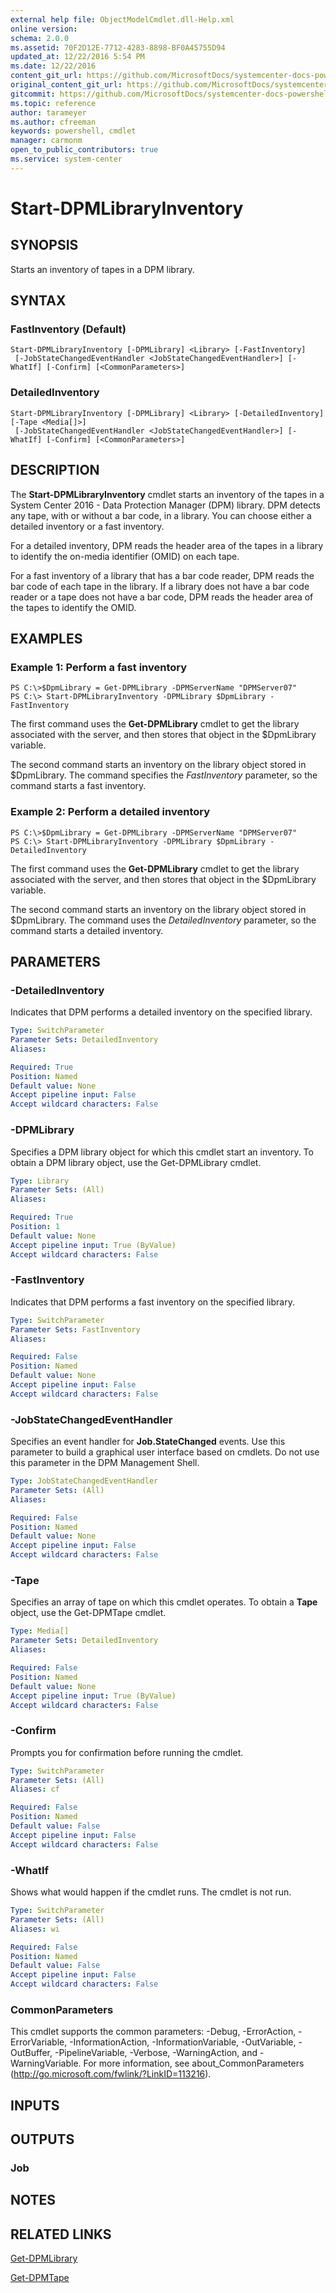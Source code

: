 ```yaml
---
external help file: ObjectModelCmdlet.dll-Help.xml
online version: 
schema: 2.0.0
ms.assetid: 70F2D12E-7712-4283-8898-BF0A45755D94
updated_at: 12/22/2016 5:54 PM
ms.date: 12/22/2016
content_git_url: https://github.com/MicrosoftDocs/systemcenter-docs-powershell/blob/live/systemcenter-cmdlets/SystemCenter2016/DataProtectionManager/vlatest/Start-DPMLibraryInventory.md
original_content_git_url: https://github.com/MicrosoftDocs/systemcenter-docs-powershell/blob/live/systemcenter-cmdlets/SystemCenter2016/DataProtectionManager/vlatest/Start-DPMLibraryInventory.md
gitcommit: https://github.com/MicrosoftDocs/systemcenter-docs-powershell/blob/17c3a51bd892aad46c731d9f381f0704b4815004/systemcenter-cmdlets/SystemCenter2016/DataProtectionManager/vlatest/Start-DPMLibraryInventory.md
ms.topic: reference
author: tarameyer
ms.author: cfreeman
keywords: powershell, cmdlet
manager: carmonm
open_to_public_contributors: true
ms.service: system-center
---
```


# Start-DPMLibraryInventory

## SYNOPSIS
Starts an inventory of tapes in a DPM library.

## SYNTAX

### FastInventory (Default)
```
Start-DPMLibraryInventory [-DPMLibrary] <Library> [-FastInventory]
 [-JobStateChangedEventHandler <JobStateChangedEventHandler>] [-WhatIf] [-Confirm] [<CommonParameters>]
```

### DetailedInventory
```
Start-DPMLibraryInventory [-DPMLibrary] <Library> [-DetailedInventory] [-Tape <Media[]>]
 [-JobStateChangedEventHandler <JobStateChangedEventHandler>] [-WhatIf] [-Confirm] [<CommonParameters>]
```

## DESCRIPTION
The **Start-DPMLibraryInventory** cmdlet starts an inventory of the tapes in a System Center 2016 - Data Protection Manager (DPM) library.
DPM detects any tape, with or without a bar code, in a library.
You can choose either a detailed inventory or a fast inventory.

For a detailed inventory, DPM reads the header area of the tapes in a library to identify the on-media identifier (OMID) on each tape.

For a fast inventory of a library that has a bar code reader, DPM reads the bar code of each tape in the library.
If a library does not have a bar code reader or a tape does not have a bar code, DPM reads the header area of the tapes to identify the OMID.

## EXAMPLES

### Example 1: Perform a fast inventory
```
PS C:\>$DpmLibrary = Get-DPMLibrary -DPMServerName "DPMServer07"
PS C:\> Start-DPMLibraryInventory -DPMLibrary $DpmLibrary -FastInventory
```

The first command uses the **Get-DPMLibrary** cmdlet to get the library associated with the server, and then stores that object in the $DpmLibrary variable.

The second command starts an inventory on the library object stored in $DpmLibrary.
The command specifies the *FastInventory* parameter, so the command starts a fast inventory.

### Example 2: Perform a detailed inventory
```
PS C:\>$DpmLibrary = Get-DPMLibrary -DPMServerName "DPMServer07"
PS C:\> Start-DPMLibraryInventory -DPMLibrary $DpmLibrary -DetailedInventory
```

The first command uses the **Get-DPMLibrary** cmdlet to get the library associated with the server, and then stores that object in the $DpmLibrary variable.

The second command starts an inventory on the library object stored in $DpmLibrary.
The command uses the *DetailedInventory* parameter, so the command starts a detailed inventory.

## PARAMETERS

### -DetailedInventory
Indicates that DPM performs a detailed inventory on the specified library.

```yaml
Type: SwitchParameter
Parameter Sets: DetailedInventory
Aliases: 

Required: True
Position: Named
Default value: None
Accept pipeline input: False
Accept wildcard characters: False
```

### -DPMLibrary
Specifies a DPM library object for which this cmdlet start an inventory.
To obtain a DPM library object, use the Get-DPMLibrary cmdlet.

```yaml
Type: Library
Parameter Sets: (All)
Aliases: 

Required: True
Position: 1
Default value: None
Accept pipeline input: True (ByValue)
Accept wildcard characters: False
```

### -FastInventory
Indicates that DPM performs a fast inventory on the specified library.

```yaml
Type: SwitchParameter
Parameter Sets: FastInventory
Aliases: 

Required: False
Position: Named
Default value: None
Accept pipeline input: False
Accept wildcard characters: False
```

### -JobStateChangedEventHandler
Specifies an event handler for **Job.StateChanged** events.
Use this parameter to build a graphical user interface based on cmdlets.
Do not use this parameter in the DPM Management Shell.

```yaml
Type: JobStateChangedEventHandler
Parameter Sets: (All)
Aliases: 

Required: False
Position: Named
Default value: None
Accept pipeline input: False
Accept wildcard characters: False
```

### -Tape
Specifies an array of tape on which this cmdlet operates.
To obtain a **Tape** object, use the Get-DPMTape cmdlet.

```yaml
Type: Media[]
Parameter Sets: DetailedInventory
Aliases: 

Required: False
Position: Named
Default value: None
Accept pipeline input: True (ByValue)
Accept wildcard characters: False
```

### -Confirm
Prompts you for confirmation before running the cmdlet.

```yaml
Type: SwitchParameter
Parameter Sets: (All)
Aliases: cf

Required: False
Position: Named
Default value: False
Accept pipeline input: False
Accept wildcard characters: False
```

### -WhatIf
Shows what would happen if the cmdlet runs.
The cmdlet is not run.

```yaml
Type: SwitchParameter
Parameter Sets: (All)
Aliases: wi

Required: False
Position: Named
Default value: False
Accept pipeline input: False
Accept wildcard characters: False
```

### CommonParameters
This cmdlet supports the common parameters: -Debug, -ErrorAction, -ErrorVariable, -InformationAction, -InformationVariable, -OutVariable, -OutBuffer, -PipelineVariable, -Verbose, -WarningAction, and -WarningVariable. For more information, see about_CommonParameters (http://go.microsoft.com/fwlink/?LinkID=113216).

## INPUTS

## OUTPUTS

### Job

## NOTES

## RELATED LINKS

[Get-DPMLibrary](xref:SystemCenter2016/DataProtectionManager/vlatest/Get-DPMLibrary.md)

[Get-DPMTape](xref:SystemCenter2016/DataProtectionManager/vlatest/Get-DPMTape.md)

